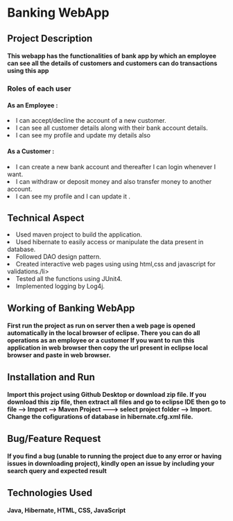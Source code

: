 <h1>Banking WebApp</h1>
<h2>Project Description</h2>
<h4>This webapp has the functionalities of bank app by which an employee can see all the details of customers and customers can do transactions using this app</h4>
<h3>Roles of each user</h3>
<h4>As an Employee :</h4>
  <li> I can accept/decline the account of a new customer.</li>
  <li> I can see all customer details along with their bank account details.</li>
  <li> I can see my profile and update my details also</li>
<h4>As a Customer :</h4>
  <li> I can create a new bank account and thereafter I can login whenever I want.</li>
  <li> I can withdraw or deposit money and also transfer money to another account.</li>
  <li> I can see my profile and I can update it .</li>
<h2>Technical Aspect</h2>
<li> Used maven project to build the application.</li>
<li> Used hibernate to easily access or manipulate the data present in database.</li>
<li> Followed DAO design pattern.</li>
<li> Created interactive web pages using using html,css and javascript for validations./li>
<li> Tested all the functions using JUnit4.</li>
<li> Implemented logging by Log4j.</li>
<h2>Working of Banking WebApp</h2>
<h4> First run the project as run on server then a web page is opened automatically in the local browser of eclipse. There you can do all operations as an employee or a customer
      If you want to run this application in web browser then copy the url present in eclipse local browser and paste in web browser.</h4>
<h2>Installation and Run</h2>
    <h4>Import this project using Github Desktop or download zip file. If you download this zip file, then extract all files and go to eclipse IDE then go to file --> Import --> Maven Project ---> select project folder --> Import. Change the cofigurations of database in hibernate.cfg.xml file.</h4>
 <h2>Bug/Feature Request</h2>
  <h4>If you find a bug (unable to running the project due to any error or having issues in downloading project), kindly open an issue by including your search query and expected result</h4>
 <h2>Technologies Used</h2>
   <h4>Java, Hibernate, HTML, CSS, JavaScript</h4>
